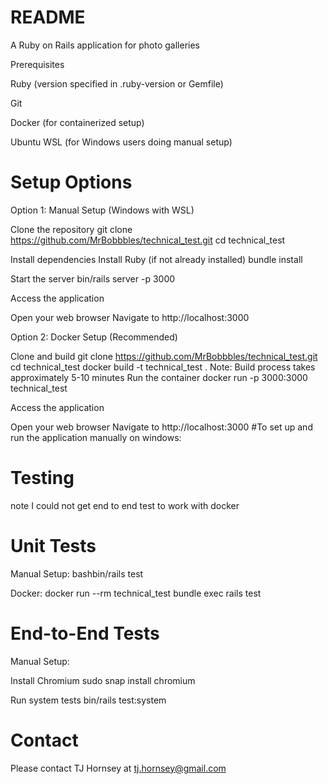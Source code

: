 # README
A Ruby on Rails application for photo galleries

Prerequisites

Ruby (version specified in .ruby-version or Gemfile)

Git

Docker (for containerized setup)

Ubuntu WSL (for Windows users doing manual setup)

# Setup Options
Option 1: Manual Setup (Windows with WSL)

Clone the repository
git clone https://github.com/MrBobbbles/technical_test.git
cd technical_test

Install dependencies
Install Ruby (if not already installed)
bundle install

Start the server
bin/rails server -p 3000

Access the application

Open your web browser
Navigate to http://localhost:3000


Option 2: Docker Setup (Recommended)

Clone and build
git clone https://github.com/MrBobbbles/technical_test.git
cd technical_test
docker build -t technical_test .
Note: Build process takes approximately 5-10 minutes
Run the container
docker run -p 3000:3000 technical_test

Access the application

Open your web browser
Navigate to http://localhost:3000
#To set up and run the application manually on windows:

# Testing

note I could not get end to end test to work with docker

# Unit Tests

Manual Setup:
bashbin/rails test

Docker:
docker run --rm technical_test bundle exec rails test

# End-to-End Tests

Manual Setup:

Install Chromium 
sudo snap install chromium

Run system tests
bin/rails test:system

# Contact
Please contact TJ Hornsey at tj.hornsey@gmail.com
